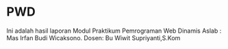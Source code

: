 # PWD
Ini adalah hasil laporan Modul Praktikum Pemrograman Web Dinamis Aslab : Mas Irfan Budi Wicaksono. Dosen: Bu Wiwit Supriyanti,S.Kom
